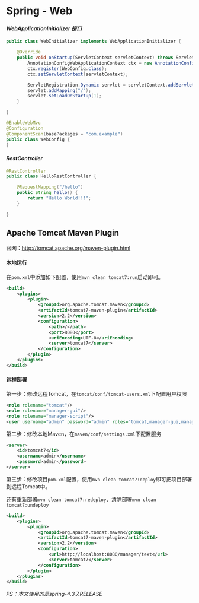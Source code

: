 # Spring - Web

#### *WebApplicationInitializer 接口*

```java
public class WebInitializer implements WebApplicationInitializer {

    @Override
    public void onStartup(ServletContext servletContext) throws ServletException {
        AnnotationConfigWebApplicationContext ctx = new AnnotationConfigWebApplicationContext();
        ctx.register(WebConfig.class);
        ctx.setServletContext(servletContext);

        ServletRegistration.Dynamic servlet = servletContext.addServlet("dispatcher", new DispatcherServlet(ctx));
        servlet.addMapping("/");
        servlet.setLoadOnStartup(1);
    }

}
```

```java
@EnableWebMvc
@Configuration
@ComponentScan(basePackages = "com.example")
public class WebConfig {
}
```

#### *RestController*

```java
@RestController
public class HelloRestController {

    @RequestMapping("/hello")
    public String hello() {
        return "Hello World!!!";
    }

}
```

## Apache Tomcat Maven Plugin

官网：http://tomcat.apache.org/maven-plugin.html

#### 本地运行

在`pom.xml`中添加如下配置，使用`mvn clean tomcat7:run`启动即可。

```xml
<build>
    <plugins>
        <plugin>
            <groupId>org.apache.tomcat.maven</groupId>
            <artifactId>tomcat7-maven-plugin</artifactId>
            <version>2.2</version>
            <configuration>
                <path>/</path>
                <port>8080</port>
                <uriEncoding>UTF-8</uriEncoding>
                <server>tomcat7</server>
            </configuration>
        </plugin>
    </plugins>
</build>
```

#### 远程部署

第一步：修改远程Tomcat，在`tomcat/conf/tomcat-users.xml`下配置用户权限

```xml
<role rolename="tomcat"/>
<role rolename="manager-gui"/>
<role rolename="manager-script"/>
<user username="admin" password="admin" roles="tomcat,manager-gui,manager-script"/>
```

第二步：修改本地Maven，在`maven/conf/settings.xml`下配置服务

```xml
<server>
    <id>tomcat7</id>
    <username>admin</username>
    <password>admin</password>
</server>
```

第三步：修改项目`pom.xml`配置，使用`mvn clean tomcat7:deploy`即可把项目部署到远程Tomcat中。

还有重新部署`mvn clean tomcat7:redeploy`、清除部署`mvn clean tomcat7:undeploy`

```xml
<build>
    <plugins>
        <plugin>
            <groupId>org.apache.tomcat.maven</groupId>
            <artifactId>tomcat7-maven-plugin</artifactId>
            <version>2.2</version>
            <configuration>
                <url>http://localhost:8080/manager/text</url>
                <server>tomcat7</server>
            </configuration>
        </plugin>
    </plugins>
</build>
```

*PS：本文使用的是spring-4.3.7.RELEASE*